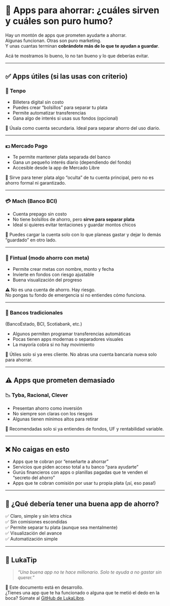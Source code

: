 # 📱 Apps para ahorrar: ¿cuáles sirven y cuáles son puro humo?

Hay un montón de apps que prometen ayudarte a ahorrar.  
Algunas funcionan. Otras son puro marketing.  
Y unas cuantas terminan **cobrándote más de lo que te ayudan a guardar**.

Acá te mostramos lo bueno, lo no tan bueno y lo que deberías evitar.

---

## ✅ Apps útiles (si las usas con criterio)

### 💸 Tenpo
- Billetera digital sin costo
- Puedes crear “bolsillos” para separar tu plata
- Permite automatizar transferencias
- Gana algo de interés si usas sus fondos (opcional)

🧠 Úsala como cuenta secundaria. Ideal para separar ahorro del uso diario.

---

### 💵 Mercado Pago
- Te permite mantener plata separada del banco
- Gana un pequeño interés diario (dependiendo del fondo)
- Accesible desde la app de Mercado Libre

🧠 Sirve para tener plata algo “oculta” de tu cuenta principal, pero no es ahorro formal ni garantizado.

---

### 💳 Mach (Banco BCI)
- Cuenta prepago sin costo
- No tiene bolsillos de ahorro, pero **sirve para separar plata**
- Ideal si quieres evitar tentaciones y guardar montos chicos

🧠 Puedes cargar la cuenta solo con lo que planeas gastar y dejar lo demás “guardado” en otro lado.

---

### 🧠 Fintual (modo ahorro con meta)
- Permite crear metas con nombre, monto y fecha
- Invierte en fondos con riesgo ajustable
- Buena visualización del progreso

⚠️ No es una cuenta de ahorro. Hay riesgo.  
No pongas tu fondo de emergencia si no entiendes cómo funciona.

---

### 💼 Bancos tradicionales
(BancoEstado, BCI, Scotiabank, etc.)
- Algunos permiten programar transferencias automáticas
- Pocas tienen apps modernas o separadores visuales
- La mayoría cobra si no hay movimiento

🧠 Útiles solo si ya eres cliente. No abras una cuenta bancaria nueva solo para ahorrar.

---

## ⚠️ Apps que prometen demasiado

### 📉 Tyba, Racional, Clever
- Presentan ahorro como inversión
- No siempre son claras con los riesgos
- Algunas tienen mínimos altos para retirar

🧠 Recomendadas solo si ya entiendes de fondos, UF y rentabilidad variable.

---

## ❌ No caigas en esto

- Apps que te cobran por “enseñarte a ahorrar”
- Servicios que piden acceso total a tu banco “para ayudarte”
- Gurús financieros con apps o planillas pagadas que te venden el “secreto del ahorro”
- Apps que te cobran comisión por usar tu propia plata (¡sí, eso pasa!)

---

## 🧠 ¿Qué debería tener una buena app de ahorro?

✅ Claro, simple y sin letra chica  
✅ Sin comisiones escondidas  
✅ Permite separar tu plata (aunque sea mentalmente)  
✅ Visualización del avance  
✅ Automatización simple

---

## 💬 LukaTip

> *“Una buena app no te hace millonario. Solo te ayuda a no gastar sin querer.”*

📌 Este documento está en desarrollo.  
¿Tienes una app que te ha funcionado o alguna que te metió el dedo en la boca? Súmate al [GitHub de LukaLibre](https://github.com/tuusuario/lukalibre).
